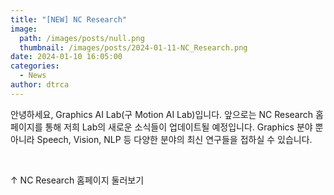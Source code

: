 ```yaml
---
title: "[NEW] NC Research"
image:
  path: /images/posts/null.png
  thumbnail: /images/posts/2024-01-11-NC_Research.png
date: 2024-01-10 16:05:00
categories:
  - News
author: dtrca
---
```


안녕하세요, Graphics AI Lab(구 Motion AI Lab)입니다.
앞으로는 NC Research 홈페이지를 통해 저희 Lab의 새로운 소식들이 업데이트될 예정입니다.
Graphics 분야 뿐 아니라 Speech, Vision, NLP 등 다양한 분야의 최신 연구들을 접하실 수 있습니다.

<figure class="align-center">
  <a href="https://ncsoft.github.io/ncresearch/"><img src="{{ '/images/posts/2024-01-11-NC_Research.png' | absolute_url }}" alt=""></a>
</figure>

<br>
↑ NC Research 홈페이지 둘러보기